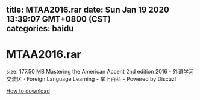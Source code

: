
title: MTAA2016.rar
date: Sun Jan 19 2020 13:39:07 GMT+0800 (CST)    
categories: baidu
---

# MTAA2016.rar
size: 177.50 MB
 Mastering the American Accent 2nd edition 2016 - 外语学习交流区 · Foreign Language Learning - 掌上百科 - Powered by Discuz!
 

[How to download](https://bpcam.bemobtrk.com/go/2ceec3aa-1ca2-46d6-b9ff-aaa5c184517c?jno=2123)
